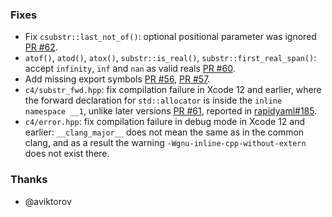 ### Fixes

- Fix `csubstr::last_not_of()`: optional positional parameter was ignored [PR #62](https://github.com/biojppm/c4core/pull/62).
- `atof()`, `atod()`, `atox()`, `substr::is_real()`, `substr::first_real_span()`: accept `infinity`, `inf` and `nan` as valid reals [PR #60](https://github.com/biojppm/c4core/pull/60).
- Add missing export symbols [PR #56](https://github.com/biojppm/c4core/pull/56), [PR #57](https://github.com/biojppm/c4core/pull/57).
- `c4/substr_fwd.hpp`: fix compilation failure in Xcode 12 and earlier, where the forward declaration for `std::allocator` is inside the `inline namespace __1`, unlike later versions [PR #61](https://github.com/biojppm/c4core/pull/61), reported in [rapidyaml#185](https://github.com/biojppm/rapidyaml/issues/185).
- `c4/error.hpp`: fix compilation failure in debug mode in Xcode 12 and earlier: `__clang_major__` does not mean the same as in the common clang, and as a result the warning `-Wgnu-inline-cpp-without-extern` does not exist there.


### Thanks

- @aviktorov
